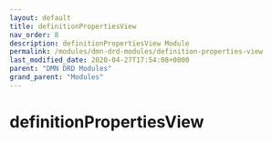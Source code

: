 ```yaml
---
layout: default
title: definitionPropertiesView 
nav_order: 8
description: definitionPropertiesView Module
permalink: /modules/dmn-drd-modules/definition-properties-view
last_modified_date: 2020-04-27T17:54:08+0000
parent: "DMN DRD Modules"
grand_parent: "Modules"
---
```


# definitionPropertiesView